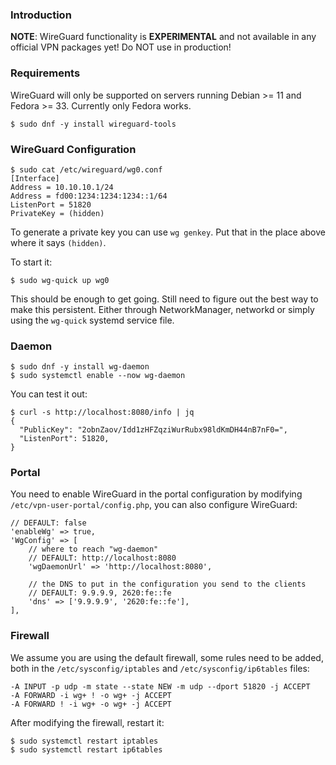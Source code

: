 ### Introduction

**NOTE**: WireGuard functionality is **EXPERIMENTAL** and not available in 
any official VPN packages yet! Do NOT use in production!

### Requirements

WireGuard will only be supported on servers running Debian >= 11 and 
Fedora >= 33. Currently only Fedora works.

```
$ sudo dnf -y install wireguard-tools
```

### WireGuard Configuration

```
$ sudo cat /etc/wireguard/wg0.conf
[Interface]
Address = 10.10.10.1/24
Address = fd00:1234:1234:1234::1/64
ListenPort = 51820
PrivateKey = (hidden)
```

To generate a private key you can use `wg genkey`. Put that in the place above
where it says `(hidden)`.

To start it:

```
$ sudo wg-quick up wg0
```

This should be enough to get going. Still need to figure out the best way to 
make this persistent. Either through NetworkManager, networkd or simply using
the `wg-quick` systemd service file.

### Daemon

```
$ sudo dnf -y install wg-daemon
$ sudo systemctl enable --now wg-daemon
```

You can test it out:

```
$ curl -s http://localhost:8080/info | jq
{
  "PublicKey": "2obnZaov/Idd1zHFZqziWurRubx98ldKmDH44nB7nF0=",
  "ListenPort": 51820,
}
```

### Portal

You need to enable WireGuard in the portal configuration by modifying 
`/etc/vpn-user-portal/config.php`, you can also configure WireGuard:

```
// DEFAULT: false
'enableWg' => true,
'WgConfig' => [
    // where to reach "wg-daemon"
    // DEFAULT: http://localhost:8080
    'wgDaemonUrl' => 'http://localhost:8080',

    // the DNS to put in the configuration you send to the clients
    // DEFAULT: 9.9.9.9, 2620:fe::fe
    'dns' => ['9.9.9.9', '2620:fe::fe'],
],
```

### Firewall

We assume you are using the default firewall, some rules need to be added, 
both in the `/etc/sysconfig/iptables` and `/etc/sysconfig/ip6tables` files:

```
-A INPUT -p udp -m state --state NEW -m udp --dport 51820 -j ACCEPT
-A FORWARD -i wg+ ! -o wg+ -j ACCEPT
-A FORWARD ! -i wg+ -o wg+ -j ACCEPT
```

After modifying the firewall, restart it:

```
$ sudo systemctl restart iptables
$ sudo systemctl restart ip6tables
```
